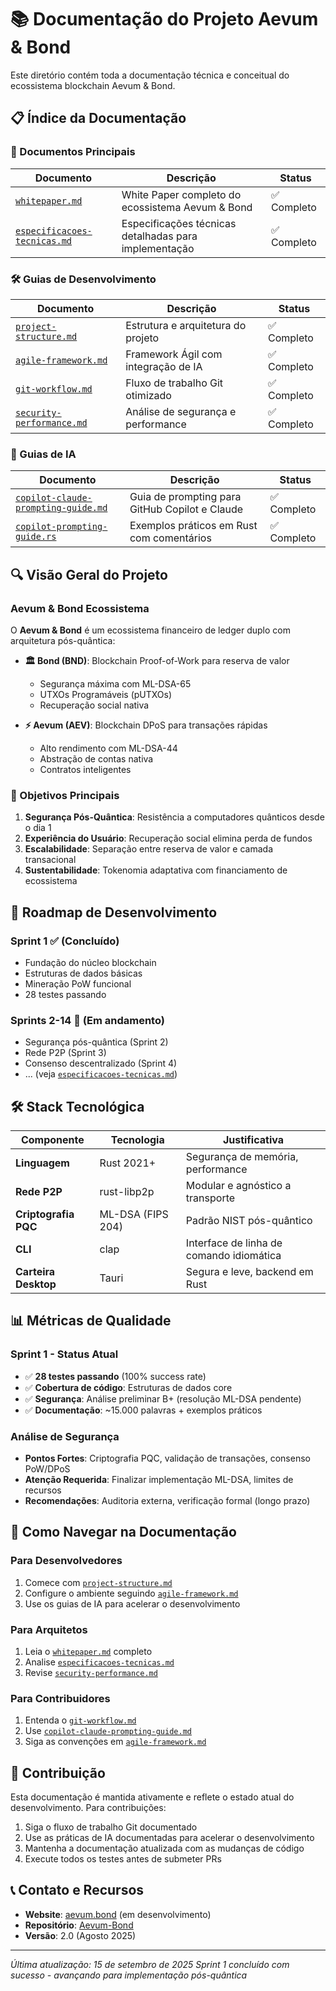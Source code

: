 # 📚 Documentação do Projeto Aevum & Bond

Este diretório contém toda a documentação técnica e conceitual do ecossistema blockchain Aevum & Bond.

## 📋 Índice da Documentação

### 📖 Documentos Principais

| Documento | Descrição | Status |
|-----------|-----------|---------|
| [`whitepaper.md`](whitepaper.md) | White Paper completo do ecossistema Aevum & Bond | ✅ Completo |
| [`especificacoes-tecnicas.md`](especificacoes-tecnicas.md) | Especificações técnicas detalhadas para implementação | ✅ Completo |

### 🛠️ Guias de Desenvolvimento

| Documento | Descrição | Status |
|-----------|-----------|---------|
| [`project-structure.md`](project-structure.md) | Estrutura e arquitetura do projeto | ✅ Completo |
| [`agile-framework.md`](agile-framework.md) | Framework Ágil com integração de IA | ✅ Completo |
| [`git-workflow.md`](git-workflow.md) | Fluxo de trabalho Git otimizado | ✅ Completo |
| [`security-performance.md`](security-performance.md) | Análise de segurança e performance | ✅ Completo |

### 🤖 Guias de IA

| Documento | Descrição | Status |
|-----------|-----------|---------|
| [`copilot-claude-prompting-guide.md`](copilot-claude-prompting-guide.md) | Guia de prompting para GitHub Copilot e Claude | ✅ Completo |
| [`copilot-prompting-guide.rs`](copilot-prompting-guide.rs) | Exemplos práticos em Rust com comentários | ✅ Completo |

## 🔍 Visão Geral do Projeto

### Aevum & Bond Ecossistema

O **Aevum & Bond** é um ecossistema financeiro de ledger duplo com arquitetura pós-quântica:

- **🏛️ Bond (BND)**: Blockchain Proof-of-Work para reserva de valor
  - Segurança máxima com ML-DSA-65
  - UTXOs Programáveis (pUTXOs)
  - Recuperação social nativa

- **⚡ Aevum (AEV)**: Blockchain DPoS para transações rápidas
  - Alto rendimento com ML-DSA-44
  - Abstração de contas nativa
  - Contratos inteligentes

### 🎯 Objetivos Principais

1. **Segurança Pós-Quântica**: Resistência a computadores quânticos desde o dia 1
2. **Experiência do Usuário**: Recuperação social elimina perda de fundos
3. **Escalabilidade**: Separação entre reserva de valor e camada transacional
4. **Sustentabilidade**: Tokenomia adaptativa com financiamento de ecossistema

## 🚀 Roadmap de Desenvolvimento

### Sprint 1 ✅ (Concluído)
- Fundação do núcleo blockchain
- Estruturas de dados básicas
- Mineração PoW funcional
- 28 testes passando

### Sprints 2-14 🔄 (Em andamento)
- Segurança pós-quântica (Sprint 2)
- Rede P2P (Sprint 3)
- Consenso descentralizado (Sprint 4)
- ... (veja [`especificacoes-tecnicas.md`](especificacoes-tecnicas.md))

## 🛠️ Stack Tecnológica

| Componente | Tecnologia | Justificativa |
|------------|------------|---------------|
| **Linguagem** | Rust 2021+ | Segurança de memória, performance |
| **Rede P2P** | rust-libp2p | Modular e agnóstico a transporte |
| **Criptografia PQC** | ML-DSA (FIPS 204) | Padrão NIST pós-quântico |
| **CLI** | clap | Interface de linha de comando idiomática |
| **Carteira Desktop** | Tauri | Segura e leve, backend em Rust |

## 📊 Métricas de Qualidade

### Sprint 1 - Status Atual
- ✅ **28 testes passando** (100% success rate)
- ✅ **Cobertura de código**: Estruturas de dados core
- ✅ **Segurança**: Análise preliminar B+ (resolução ML-DSA pendente)
- ✅ **Documentação**: ~15.000 palavras + exemplos práticos

### Análise de Segurança
- **Pontos Fortes**: Criptografia PQC, validação de transações, consenso PoW/DPoS
- **Atenção Requerida**: Finalizar implementação ML-DSA, limites de recursos
- **Recomendações**: Auditoria externa, verificação formal (longo prazo)

## 📖 Como Navegar na Documentação

### Para Desenvolvedores
1. Comece com [`project-structure.md`](project-structure.md)
2. Configure o ambiente seguindo [`agile-framework.md`](agile-framework.md)
3. Use os guias de IA para acelerar o desenvolvimento

### Para Arquitetos
1. Leia o [`whitepaper.md`](whitepaper.md) completo
2. Analise [`especificacoes-tecnicas.md`](especificacoes-tecnicas.md)
3. Revise [`security-performance.md`](security-performance.md)

### Para Contribuidores
1. Entenda o [`git-workflow.md`](git-workflow.md)
2. Use [`copilot-claude-prompting-guide.md`](copilot-claude-prompting-guide.md)
3. Siga as convenções em [`agile-framework.md`](agile-framework.md)

## 🤝 Contribuição

Esta documentação é mantida ativamente e reflete o estado atual do desenvolvimento. Para contribuições:

1. Siga o fluxo de trabalho Git documentado
2. Use as práticas de IA documentadas para acelerar o desenvolvimento
3. Mantenha a documentação atualizada com as mudanças de código
4. Execute todos os testes antes de submeter PRs

## 📞 Contato e Recursos

- **Website**: [aevum.bond](https://aevum.bond) (em desenvolvimento)
- **Repositório**: [Aevum-Bond](https://github.com/oseasmsoares/Aevum-Bond)
- **Versão**: 2.0 (Agosto 2025)

---

*Última atualização: 15 de setembro de 2025*
*Sprint 1 concluído com sucesso - avançando para implementação pós-quântica*
